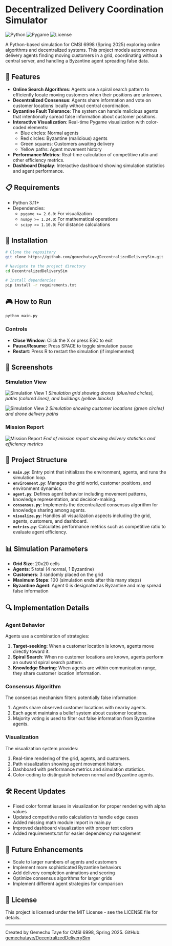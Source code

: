 # Decentralized Delivery Coordination Simulator

![Python](https://img.shields.io/badge/Python-3.11+-blue.svg)
![Pygame](https://img.shields.io/badge/Pygame-2.6.1-green.svg)
![License](https://img.shields.io/badge/License-MIT-yellow.svg)

A Python-based simulation for CMSI 6998 (Spring 2025) exploring online algorithms and decentralized systems. This project models autonomous delivery agents finding moving customers in a grid, coordinating without a central server, and handling a Byzantine agent spreading false data.

## 🚀 Features

- **Online Search Algorithms**: Agents use a spiral search pattern to efficiently locate moving customers when their positions are unknown.
- **Decentralized Consensus**: Agents share information and vote on customer locations locally without central coordination.
- **Byzantine Fault Tolerance**: The system can handle malicious agents that intentionally spread false information about customer positions.
- **Interactive Visualization**: Real-time Pygame visualization with color-coded elements:
  - Blue circles: Normal agents
  - Red circles: Byzantine (malicious) agents
  - Green squares: Customers awaiting delivery
  - Yellow paths: Agent movement history
- **Performance Metrics**: Real-time calculation of competitive ratio and other efficiency metrics.
- **Dashboard Display**: Interactive dashboard showing simulation statistics and agent performance.

## 📋 Requirements

- Python 3.11+
- Dependencies:
  - `pygame >= 2.6.0`: For visualization
  - `numpy >= 1.24.0`: For mathematical operations
  - `scipy >= 1.10.0`: For distance calculations

## 🔧 Installation

```bash
# Clone the repository
git clone https://github.com/gemechutaye/DecentralizedDeliverySim.git

# Navigate to the project directory
cd DecentralizedDeliverySim

# Install dependencies
pip install -r requirements.txt
```

## 🎮 How to Run

```bash
python main.py
```

### Controls
- **Close Window**: Click the X or press ESC to exit
- **Pause/Resume**: Press SPACE to toggle simulation pause
- **Restart**: Press R to restart the simulation (if implemented)

## 📸 Screenshots

### Simulation View
![Simulation View 1](images/simulation_view1.png)
*Simulation grid showing drones (blue/red circles), paths (colored lines), and buildings (yellow blocks)*

![Simulation View 2](images/simulation_view2.png)
*Simulation showing customer locations (green circles) and drone delivery paths*

### Mission Report
![Mission Report](images/mission_report.png)
*End of mission report showing delivery statistics and efficiency metrics*

## 🧩 Project Structure

- **`main.py`**: Entry point that initializes the environment, agents, and runs the simulation loop.
- **`environment.py`**: Manages the grid world, customer positions, and environment dynamics.
- **`agent.py`**: Defines agent behavior including movement patterns, knowledge representation, and decision-making.
- **`consensus.py`**: Implements the decentralized consensus algorithm for knowledge sharing among agents.
- **`visualize.py`**: Handles all visualization aspects including the grid, agents, customers, and dashboard.
- **`metrics.py`**: Calculates performance metrics such as competitive ratio to evaluate agent efficiency.

## 📊 Simulation Parameters

- **Grid Size**: 20x20 cells
- **Agents**: 5 total (4 normal, 1 Byzantine)
- **Customers**: 3 randomly placed on the grid
- **Maximum Steps**: 100 (simulation ends after this many steps)
- **Byzantine Agent**: Agent 0 is designated as Byzantine and may spread false information

## 🔍 Implementation Details

### Agent Behavior
Agents use a combination of strategies:
1. **Target-seeking**: When a customer location is known, agents move directly toward it.
2. **Spiral Search**: When no customer locations are known, agents perform an outward spiral search pattern.
3. **Knowledge Sharing**: When agents are within communication range, they share customer location information.

### Consensus Algorithm
The consensus mechanism filters potentially false information:
1. Agents share observed customer locations with nearby agents.
2. Each agent maintains a belief system about customer locations.
3. Majority voting is used to filter out false information from Byzantine agents.

### Visualization
The visualization system provides:
1. Real-time rendering of the grid, agents, and customers.
2. Path visualization showing agent movement history.
3. Dashboard with performance metrics and simulation statistics.
4. Color-coding to distinguish between normal and Byzantine agents.

## 🛠️ Recent Updates

- Fixed color format issues in visualization for proper rendering with alpha values
- Updated competitive ratio calculation to handle edge cases
- Added missing math module import in main.py
- Improved dashboard visualization with proper text colors
- Added requirements.txt for easier dependency management

## 🔮 Future Enhancements

- Scale to larger numbers of agents and customers
- Implement more sophisticated Byzantine behaviors
- Add delivery completion animations and scoring
- Optimize consensus algorithms for larger grids
- Implement different agent strategies for comparison

## 📄 License

This project is licensed under the MIT License - see the LICENSE file for details.

---

Created by Gemechu Taye for CMSI 6998, Spring 2025.
GitHub: [gemechutaye/DecentralizedDeliverySim](https://github.com/gemechutaye/DecentralizedDeliverySim)